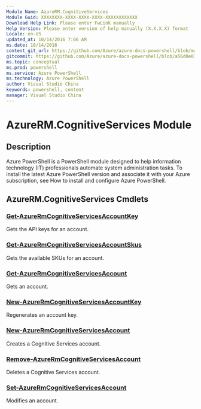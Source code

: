 ```yaml
---
Module Name: AzureRM.CognitiveServices
Module Guid: XXXXXXXX-XXXX-XXXX-XXXX-XXXXXXXXXXXX
Download Help Link: Please enter FwLink manually
Help Version: Please enter version of help manually (X.X.X.X) format
Locale: en-US
updated_at: 10/14/2016 7:06 AM
ms.date: 10/14/2016
content_git_url: https://github.com/Azure/azure-docs-powershell/blob/master/azureps-cmdlets-docs/ResourceManager/AzureRM.CognitiveServices/v2.0/CmdletMDs/AzureRM.CognitiveServices.md
gitcommit: https://github.com/Azure/azure-docs-powershell/blob/a56d0e01e65c2c33aa2af13dd29addc94ead6e88/azureps-cmdlets-docs/ResourceManager/AzureRM.CognitiveServices/v2.0/CmdletMDs/AzureRM.CognitiveServices.md
ms.topic: conceptual
ms.prod: powershell
ms.service: Azure PowerShell
ms.technology: Azure PowerShell
author: Visual Studio China
keywords: powershell, content
manager: Visual Studio China
---
```


# AzureRM.CognitiveServices Module
## Description
Azure PowerShell is a PowerShell module designed to help information technology (IT) professionals automate system administration tasks. To install the latest Azure PowerShell version and associate it with your Azure subscription, see How to install and configure Azure PowerShell.

## AzureRM.CognitiveServices Cmdlets
### [Get-AzureRmCognitiveServicesAccountKey](Get-AzureRmCognitiveServicesAccountKey.md)
Gets the API keys for an account.


### [Get-AzureRmCognitiveServicesAccountSkus](Get-AzureRmCognitiveServicesAccountSkus.md)
Gets the available SKUs for an account.


### [Get-AzureRmCognitiveServicesAccount](Get-AzureRmCognitiveServicesAccount.md)
Gets an account.


### [New-AzureRmCognitiveServicesAccountKey](New-AzureRmCognitiveServicesAccountKey.md)
Regenerates an account key.


### [New-AzureRmCognitiveServicesAccount](New-AzureRmCognitiveServicesAccount.md)
Creates a Cognitive Services account.


### [Remove-AzureRmCognitiveServicesAccount](Remove-AzureRmCognitiveServicesAccount.md)
Deletes a Cognitive Services account.


### [Set-AzureRmCognitiveServicesAccount](Set-AzureRmCognitiveServicesAccount.md)
Modifies an account.



